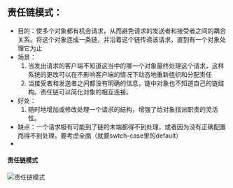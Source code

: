 ## 责任链模式：
 * 目的：使多个对象都有机会请求，从而避免请求的发送者和接受者之间的耦合关系。将这个对象连成一条链，并沿着这个链传递该请求，直到有一个对象处理它为止
 * 场景：
    1. 当发出请求的客户端不知道这当中的哪一个对象最终处理这个请求，这样系统的更改可以在不影响客户端的情况下动态地重新组织和分配责任
    2. 当接受者和发送者之间都没有明确的信息，链中对象也不知道自己的链结构。责任链可以简化对象的相互连接。
 * 好处：
    1. 随时地增加或修改处理一个请求的结构，增强了给对象指派职责的灵活性。
 * 缺点：一个请求极有可能到了链的末端都得不到处理，或者因为没有正确配置而得不到处理。要考虑全面（就要swtch-case里的default）
 * 

#### 责任链模式
![责任链模式](http://p95stksgt.bkt.clouddn.com/%E8%B4%A3%E4%BB%BB%E9%93%BE%E8%AE%BE%E8%AE%A1%E6%A8%A1%E5%BC%8F.jpeg)

